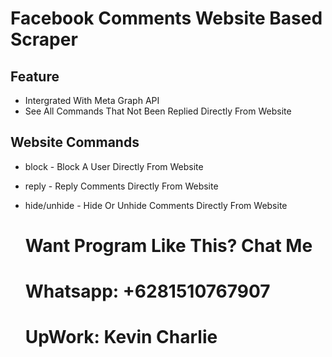 # Facebook Comments Website Based Scraper

## Feature
- Intergrated With Meta Graph API
- See All Commands That Not Been Replied Directly From Website
  
## Website Commands
- block - Block A User Directly From Website
- reply - Reply Comments Directly From Website
- hide/unhide - Hide Or Unhide Comments Directly From Website

  # Want Program Like This? Chat Me
  # Whatsapp: +6281510767907
  # UpWork: Kevin Charlie

